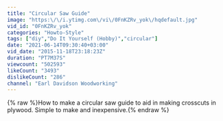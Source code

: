 ```yaml
---
title: "Circular Saw Guide"
image: "https:\/\/i.ytimg.com\/vi\/0FnKZRv_yok\/hqdefault.jpg"
vid_id: "0FnKZRv_yok"
categories: "Howto-Style"
tags: ["diy","Do It Yourself (Hobby)","circular"]
date: "2021-06-14T09:30:40+03:00"
vid_date: "2015-11-18T23:18:23Z"
duration: "PT7M37S"
viewcount: "502593"
likeCount: "3493"
dislikeCount: "286"
channel: "Earl Davidson Woodworking"
---
```

{% raw %}How to make a circular saw guide to aid in making crosscuts in plywood.  Simple to make and inexpensive.{% endraw %}
